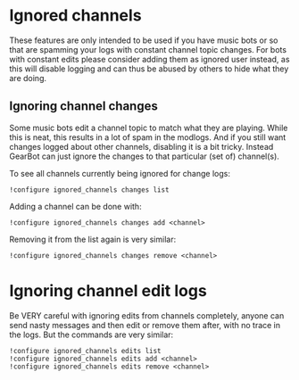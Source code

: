 # Ignored channels

These features are only intended to be used if you have music bots or so that are spamming your logs with constant channel topic changes. For bots with constant edits please consider adding them as ignored user instead, as this will disable logging and can thus be abused by others to hide what they are doing.

## Ignoring channel changes

Some music bots edit a channel topic to match what they are playing. While this is neat, this results in a lot of spam in the modlogs. And if you still want changes logged about other channels, disabling it is a bit tricky. Instead GearBot can just ignore the changes to that particular (set of) channel(s).

To see all channels currently being ignored for change logs:

```
!configure ignored_channels changes list
```

Adding a channel can be done with:

```
!configure ignored_channels changes add <channel>
```

Removing it from the list again is very similar:

```
!configure ignored_channels changes remove <channel>
```

# Ignoring channel edit logs

Be VERY careful with ignoring edits from channels completely, anyone can send nasty messages and then edit or remove them after, with no trace in the logs.
But the commands are very similar:

```
!configure ignored_channels edits list
!configure ignored_channels edits add <channel>
!configure ignored_channels edits remove <channel>
```
